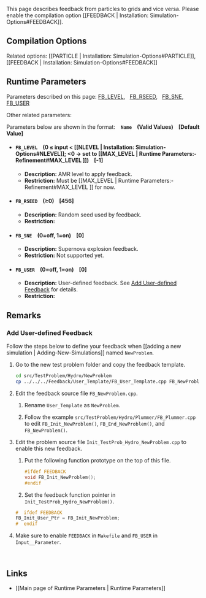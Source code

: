 This page describes feedback from particles to grids and vice versa.
Please enable the compilation option [[FEEDBACK | Installation: Simulation-Options#FEEDBACK]].


## Compilation Options

Related options:
[[PARTICLE | Installation: Simulation-Options#PARTICLE]], &nbsp;
[[FEEDBACK | Installation: Simulation-Options#FEEDBACK]] &nbsp;


## Runtime Parameters

Parameters described on this page:
[FB_LEVEL](#FB_LEVEL), &nbsp;
[FB_RSEED](#FB_RSEED), &nbsp;
[FB_SNE](#FB_SNE), &nbsp;
[FB_USER](#FB_USER) &nbsp;

Other related parameters:

Parameters below are shown in the format: &ensp; **`Name` &ensp; (Valid Values) &ensp; [Default Value]**

<a name="FB_LEVEL"></a>
* #### `FB_LEVEL` &ensp; (0 &#8804; input < [[NLEVEL | Installation: Simulation-Options#NLEVEL]]; <0 &#8594; set to [[MAX_LEVEL | Runtime Parameters:-Refinement#MAX_LEVEL ]]) &ensp; [-1]
    * **Description:**
AMR level to apply feedback.
    * **Restriction:**
Must be [[MAX_LEVEL | Runtime Parameters:-Refinement#MAX_LEVEL ]] for now.

<a name="FB_RSEED"></a>
* #### `FB_RSEED` &ensp; (&#8805;0) &ensp; [456]
    * **Description:**
Random seed used by feedback.
    * **Restriction:**

<a name="FB_SNE"></a>
* #### `FB_SNE` &ensp; (0=off, 1=on) &ensp; [0]
    * **Description:**
Supernova explosion feedback.
    * **Restriction:**
Not supported yet.

<a name="FB_USER"></a>
* #### `FB_USER` &ensp; (0=off, 1=on) &ensp; [0]
    * **Description:**
User-defined feedback.
See [Add User-defined Feedback](#add-user-defined-feedback) for details.
    * **Restriction:**


## Remarks

### Add User-defined Feedback
Follow the steps below to define your feedback when
[[adding a new simulation | Adding-New-Simulations]] named `NewProblem`.

1. Go to the new test problem folder and copy the feedback template.

    ```bash
    cd src/TestProblem/Hydro/NewProblem
    cp ../../../Feedback/User_Template/FB_User_Template.cpp FB_NewProblem.cpp
    ```

2. Edit the feedback source file `FB_NewProblem.cpp`.
    1. Rename `User_Template` as `NewProblem`.

    2. Follow the example `src/TestProblem/Hydro/Plummer/FB_Plummer.cpp` to edit
       `FB_Init_NewProblem()`, `FB_End_NewProblem()`, and `FB_NewProblem()`.

3. Edit the problem source file `Init_TestProb_Hydro_NewProblem.cpp` to enable this new feedback.

    1.  Put the following function prototype on the top of this file.

        ```C++
        #ifdef FEEDBACK
        void FB_Init_NewProblem();
        #endif
        ```

    2. Set the feedback function pointer in `Init_TestProb_Hydro_NewProblem()`.

    ```C++
    #  ifdef FEEDBACK
    FB_Init_User_Ptr = FB_Init_NewProblem;
    #  endif
    ```

4. Make sure to enable `FEEDBACK` in `Makefile` and `FB_USER` in `Input__Parameter`.


<br>

## Links
* [[Main page of Runtime Parameters | Runtime Parameters]]
